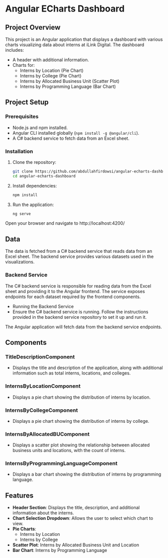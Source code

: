 # Angular ECharts Dashboard

## Project Overview

This project is an Angular application that displays a dashboard with various charts visualizing data about interns at iLink Digital. The dashboard includes:

- A header with additional information.
- Charts for:
  - Interns by Location (Pie Chart)
  - Interns by College (Pie Chart)
  - Interns by Allocated Business Unit (Scatter Plot)
  - Interns by Programming Language (Bar Chart)

## Project Setup

### Prerequisites

- Node.js and npm installed.
- Angular CLI installed globally (`npm install -g @angular/cli`).
- A C# backend service to fetch data from an Excel sheet.
  
### Installation

1. Clone the repository:
   ```bash
   git clone https://github.com/abdullahfirdowsi/angular-echarts-dashboard.git
   cd angular-echarts-dashboard
   
2. Install dependencies:
   ```bash
   npm install
   
3. Run the application:
   ```bash
   ng serve

Open your browser and navigate to http://localhost:4200/

## Data
The data is fetched from a C# backend service that reads data from an Excel sheet. The backend service provides various datasets used in the visualizations.

### Backend Service
The C# backend service is responsible for reading data from the Excel sheet and providing it to the Angular frontend. The service exposes endpoints for each dataset required by the frontend components.

- Running the Backend Service
- Ensure the C# backend service is running. Follow the instructions provided in the backend service repository to set it up and run it.

The Angular application will fetch data from the backend service endpoints.

## Components

### TitleDescriptionComponent

- Displays the title and description of the application, along with additional information such as total interns, locations, and colleges.

### InternsByLocationComponent

- Displays a pie chart showing the distribution of interns by location.

### InternsByCollegeComponent

- Displays a pie chart showing the distribution of interns by college.

### InternsByAllocatedBUComponent

- Displays a scatter plot showing the relationship between allocated business units and locations, with the count of interns.

### InternsByProgrammingLanguageComponent

- Displays a bar chart showing the distribution of interns by programming language.

## Features

- **Header Section**: Displays the title, description, and additional information about the interns.
- **Chart Selection Dropdown**: Allows the user to select which chart to view.
- **Pie Charts**:
  - Interns by Location
  - Interns by College
- **Scatter Plot**: Interns by Allocated Business Unit and Location
- **Bar Chart**: Interns by Programming Language
